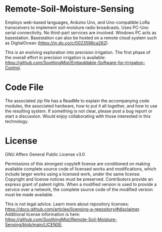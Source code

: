 
# Remote-Soil-Moisture-Sensing

Employs web-based languages, Arduino Uno, and Uno-compatible LoRa transceivers to implement soil-moisture radio broadcasts.  Uses PC-Uno serial connectivity. No third-part services are involved. Windows PC acts as basestation. Basestation can also be hosted on a remote cloud system such as DigitalOcean (https://m.do.co/c/0023596ca262).

This is an evolving exploration into precision irrigation. The first phase of the overall effort in precision irrigation is available: https://github.com/SoothingMist/Embeddable-Software-for-Irrigation-Control.

# Code File

The associated zip file has a ReadMe to explain the accompanying code modules, the associated hardware, how to put it all together, and how to use the resulting system. If something is not clear, please post a bug report or start a discussion. Would enjoy collaborating with those interested in this technology.

# License

GNU Affero General Public License v3.0

Permissions of this strongest copyleft license are conditioned on making available complete source code of licensed works and modifications, which include larger works using a licensed work, under the same license. Copyright and license notices must be preserved. Contributors provide an express grant of patent rights. When a modified version is used to provide a service over a network, the complete source code of the modified version must be made available.

This is not legal advice. Learn more about repository licenses: https://docs.github.com/articles/licensing-a-repository/#disclaimer.
Additional license information is here: https://github.com/SoothingMist/Remote-Soil-Moisture-Sensing/blob/main/LICENSE.
